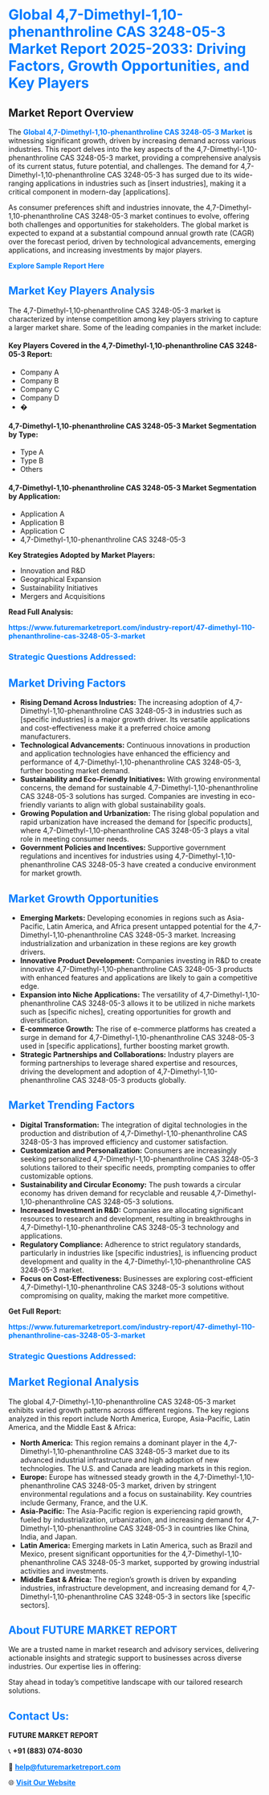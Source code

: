 <h1 style="color: #007BFF;">Global 4,7-Dimethyl-1,10-phenanthroline CAS 3248-05-3 Market Report 2025-2033: Driving Factors, Growth Opportunities, and Key Players</h1>

<section id="overview">
<h2>Market Report Overview</h2>
<p>The <a href="https://www.futuremarketreport.com/industry-report/47-dimethyl-110-phenanthroline-cas-3248-05-3-market" style="color: #007BFF; text-decoration: none;"><strong>Global 4,7-Dimethyl-1,10-phenanthroline CAS 3248-05-3 Market</strong></a> is witnessing significant growth, driven by increasing demand across various industries. This report delves into the key aspects of the 4,7-Dimethyl-1,10-phenanthroline CAS 3248-05-3 market, providing a comprehensive analysis of its current status, future potential, and challenges. The demand for 4,7-Dimethyl-1,10-phenanthroline CAS 3248-05-3 has surged due to its wide-ranging applications in industries such as [insert industries], making it a critical component in modern-day [applications].</p>
<p>As consumer preferences shift and industries innovate, the 4,7-Dimethyl-1,10-phenanthroline CAS 3248-05-3 market continues to evolve, offering both challenges and opportunities for stakeholders. The global market is expected to expand at a substantial compound annual growth rate (CAGR) over the forecast period, driven by technological advancements, emerging applications, and increasing investments by major players.</p>
</section>

<section id="overview">
<p><a href="https://www.futuremarketreport.com/request-sample/reportId=116333" style="color: #007BFF; text-decoration: none;"><strong>Explore Sample Report Here</strong></a></p>
</section>

<section id="key-players">
<h2 style="color: #007BFF;">Market Key Players Analysis</h2>
<p>The 4,7-Dimethyl-1,10-phenanthroline CAS 3248-05-3 market is characterized by intense competition among key players striving to capture a larger market share. Some of the leading companies in the market include:</p>
<h4>Key Players Covered in the 4,7-Dimethyl-1,10-phenanthroline CAS 3248-05-3 Report:</h4>
<ul><li>Company A</li><li>Company B</li><li>Company C</li><li>Company D</li><li>�</li></ul>
<h4>4,7-Dimethyl-1,10-phenanthroline CAS 3248-05-3 Market Segmentation by Type:</h4>
<ul><li>Type A</li><li>Type B</li><li>Others</li></ul>

<h4>4,7-Dimethyl-1,10-phenanthroline CAS 3248-05-3 Market Segmentation by Application:</h4>
<ul><li>Application A</li><li>Application B</li><li>Application C</li><li>4,7-Dimethyl-1,10-phenanthroline CAS 3248-05-3</li></ul>
<p><strong>Key Strategies Adopted by Market Players:</strong></p>
<ul>
<li>Innovation and R&D</li>
<li>Geographical Expansion</li>
<li>Sustainability Initiatives</li>
<li>Mergers and Acquisitions</li>
</ul>
</section>

<section>
<p><strong>Read Full Analysis: </strong></p><a href="https://www.futuremarketreport.com/industry-report/47-dimethyl-110-phenanthroline-cas-3248-05-3-market" style="color: #007BFF; text-decoration: none;"><strong>https://www.futuremarketreport.com/industry-report/47-dimethyl-110-phenanthroline-cas-3248-05-3-market</strong></a>
<h3 style="color: #007BFF;">Strategic Questions Addressed:</h3>
</section>

<section id="driving-factors">
<h2 style="color: #007BFF;">Market Driving Factors</h2>
<ul>
<li><strong>Rising Demand Across Industries:</strong> The increasing adoption of 4,7-Dimethyl-1,10-phenanthroline CAS 3248-05-3 in industries such as [specific industries] is a major growth driver. Its versatile applications and cost-effectiveness make it a preferred choice among manufacturers.</li>
<li><strong>Technological Advancements:</strong> Continuous innovations in production and application technologies have enhanced the efficiency and performance of 4,7-Dimethyl-1,10-phenanthroline CAS 3248-05-3, further boosting market demand.</li>
<li><strong>Sustainability and Eco-Friendly Initiatives:</strong> With growing environmental concerns, the demand for sustainable 4,7-Dimethyl-1,10-phenanthroline CAS 3248-05-3 solutions has surged. Companies are investing in eco-friendly variants to align with global sustainability goals.</li>
<li><strong>Growing Population and Urbanization:</strong> The rising global population and rapid urbanization have increased the demand for [specific products], where 4,7-Dimethyl-1,10-phenanthroline CAS 3248-05-3 plays a vital role in meeting consumer needs.</li>
<li><strong>Government Policies and Incentives:</strong> Supportive government regulations and incentives for industries using 4,7-Dimethyl-1,10-phenanthroline CAS 3248-05-3 have created a conducive environment for market growth.</li>
</ul>
</section>

<section id="growth-opportunities">
<h2 style="color: #007BFF;">Market Growth Opportunities</h2>
<ul>
<li><strong>Emerging Markets:</strong> Developing economies in regions such as Asia-Pacific, Latin America, and Africa present untapped potential for the 4,7-Dimethyl-1,10-phenanthroline CAS 3248-05-3 market. Increasing industrialization and urbanization in these regions are key growth drivers.</li>
<li><strong>Innovative Product Development:</strong> Companies investing in R&D to create innovative 4,7-Dimethyl-1,10-phenanthroline CAS 3248-05-3 products with enhanced features and applications are likely to gain a competitive edge.</li>
<li><strong>Expansion into Niche Applications:</strong> The versatility of 4,7-Dimethyl-1,10-phenanthroline CAS 3248-05-3 allows it to be utilized in niche markets such as [specific niches], creating opportunities for growth and diversification.</li>
<li><strong>E-commerce Growth:</strong> The rise of e-commerce platforms has created a surge in demand for 4,7-Dimethyl-1,10-phenanthroline CAS 3248-05-3 used in [specific applications], further boosting market growth.</li>
<li><strong>Strategic Partnerships and Collaborations:</strong> Industry players are forming partnerships to leverage shared expertise and resources, driving the development and adoption of 4,7-Dimethyl-1,10-phenanthroline CAS 3248-05-3 products globally.</li>
</ul>
</section>

<section id="trending-factors">
<h2 style="color: #007BFF;">Market Trending Factors</h2>
<ul>
<li><strong>Digital Transformation:</strong> The integration of digital technologies in the production and distribution of 4,7-Dimethyl-1,10-phenanthroline CAS 3248-05-3 has improved efficiency and customer satisfaction.</li>
<li><strong>Customization and Personalization:</strong> Consumers are increasingly seeking personalized 4,7-Dimethyl-1,10-phenanthroline CAS 3248-05-3 solutions tailored to their specific needs, prompting companies to offer customizable options.</li>
<li><strong>Sustainability and Circular Economy:</strong> The push towards a circular economy has driven demand for recyclable and reusable 4,7-Dimethyl-1,10-phenanthroline CAS 3248-05-3 solutions.</li>
<li><strong>Increased Investment in R&D:</strong> Companies are allocating significant resources to research and development, resulting in breakthroughs in 4,7-Dimethyl-1,10-phenanthroline CAS 3248-05-3 technology and applications.</li>
<li><strong>Regulatory Compliance:</strong> Adherence to strict regulatory standards, particularly in industries like [specific industries], is influencing product development and quality in the 4,7-Dimethyl-1,10-phenanthroline CAS 3248-05-3 market.</li>
<li><strong>Focus on Cost-Effectiveness:</strong> Businesses are exploring cost-efficient 4,7-Dimethyl-1,10-phenanthroline CAS 3248-05-3 solutions without compromising on quality, making the market more competitive.</li>
</ul>
</section>

<section>
<p><strong>Get Full Report: </strong></p><a href="https://www.futuremarketreport.com/industry-report/47-dimethyl-110-phenanthroline-cas-3248-05-3-market" style="color: #007BFF; text-decoration: none;"><strong>https://www.futuremarketreport.com/industry-report/47-dimethyl-110-phenanthroline-cas-3248-05-3-market</strong></a>
<h3 style="color: #007BFF;">Strategic Questions Addressed:</h3>
</section>


<section id="regional-analysis">
<h2 style="color: #007BFF;">Market Regional Analysis</h2>
<p>The global 4,7-Dimethyl-1,10-phenanthroline CAS 3248-05-3 market exhibits varied growth patterns across different regions. The key regions analyzed in this report include North America, Europe, Asia-Pacific, Latin America, and the Middle East & Africa:</p>
<ul>
<li><strong>North America:</strong> This region remains a dominant player in the 4,7-Dimethyl-1,10-phenanthroline CAS 3248-05-3 market due to its advanced industrial infrastructure and high adoption of new technologies. The U.S. and Canada are leading markets in this region.</li>
<li><strong>Europe:</strong> Europe has witnessed steady growth in the 4,7-Dimethyl-1,10-phenanthroline CAS 3248-05-3 market, driven by stringent environmental regulations and a focus on sustainability. Key countries include Germany, France, and the U.K.</li>
<li><strong>Asia-Pacific:</strong> The Asia-Pacific region is experiencing rapid growth, fueled by industrialization, urbanization, and increasing demand for 4,7-Dimethyl-1,10-phenanthroline CAS 3248-05-3 in countries like China, India, and Japan.</li>
<li><strong>Latin America:</strong> Emerging markets in Latin America, such as Brazil and Mexico, present significant opportunities for the 4,7-Dimethyl-1,10-phenanthroline CAS 3248-05-3 market, supported by growing industrial activities and investments.</li>
<li><strong>Middle East & Africa:</strong> The region’s growth is driven by expanding industries, infrastructure development, and increasing demand for 4,7-Dimethyl-1,10-phenanthroline CAS 3248-05-3 in sectors like [specific sectors].</li>
</ul>
</section>

<footer>
<h2 style="color: #007BFF;">About FUTURE MARKET REPORT</h2>
<p>We are a trusted name in market research and advisory services, delivering actionable insights and strategic support to businesses across diverse industries. Our expertise lies in offering:</p>

<p>Stay ahead in today’s competitive landscape with our tailored research solutions.</p>

<h2 style="color: #007BFF;">Contact Us:</h2>
<p><strong>FUTURE MARKET REPORT</strong></p>
<p>📞 <strong>+91 (883) 074-8030</strong></p>
<p>📧 <strong><a href="mailto:help@futuremarketreport.com" style="color: #007BFF;">help@futuremarketreport.com</a></strong></p>
<p>🌐 <strong><a href="https://www.futuremarketreport.com/" style="color: #007BFF;">Visit Our Website</a></strong></p>
</footer>